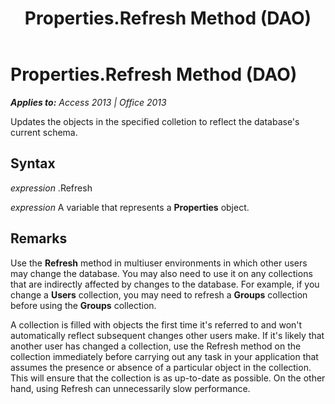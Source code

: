 ﻿---
title: Properties.Refresh Method (DAO)
TOCTitle: Refresh Method
ms:assetid: 71ba18fb-55a5-6a5f-3631-1c81c20f3369
ms:mtpsurl: https://msdn.microsoft.com/en-us/library/Ff195805(v=office.15)
ms:contentKeyID: 48545593
ms.date: 09/18/2015
mtps_version: v=office.15
---

# Properties.Refresh Method (DAO)


_**Applies to:** Access 2013 | Office 2013_

Updates the objects in the specified colletion to reflect the database's current schema.

## Syntax

*expression* .Refresh

*expression* A variable that represents a **Properties** object.

## Remarks

Use the **Refresh** method in multiuser environments in which other users may change the database. You may also need to use it on any collections that are indirectly affected by changes to the database. For example, if you change a **Users** collection, you may need to refresh a **Groups** collection before using the **Groups** collection.

A collection is filled with objects the first time it's referred to and won't automatically reflect subsequent changes other users make. If it's likely that another user has changed a collection, use the Refresh method on the collection immediately before carrying out any task in your application that assumes the presence or absence of a particular object in the collection. This will ensure that the collection is as up-to-date as possible. On the other hand, using Refresh can unnecessarily slow performance.

